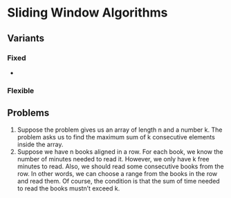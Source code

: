 # Sliding Window Algorithms
## Variants
### Fixed
-  
### Flexible

## Problems
1. Suppose the problem gives us an array of length n and a number k. The problem asks us to find the maximum sum of k consecutive elements inside the array.
2. Suppose we have n books aligned in a row. For each book, we know the number of minutes needed to read it. However, we only have k free minutes to read. Also, we should read some consecutive books from the row. In other words, we can choose a range from the books in the row and read them. Of course, the condition is that the sum of time needed to read the books mustn’t exceed k.

